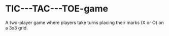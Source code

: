 # TIC---TAC---TOE-game
A two-player game where players take turns placing their marks (X or O) on a 3x3 grid.
